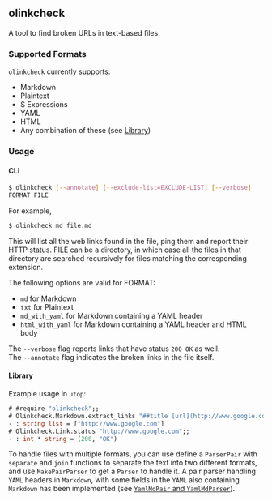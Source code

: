 ## olinkcheck
A tool to find broken URLs in text-based files.

### Supported Formats
`olinkcheck` currently supports:
- Markdown
- Plaintext
- S Expressions
- YAML
- HTML
- Any combination of these (see [Library](#library))

### Usage
#### CLI
```bash
$ olinkcheck [--annotate] [--exclude-list=EXCLUDE-LIST] [--verbose]
FORMAT FILE
```

For example,  
```bash
$ olinkcheck md file.md
```  
This will list all the web links found in the file, ping them and report their
HTTP status. FILE can be a directory, in which case all the files in that
directory are searched recursively for files matching the corresponding
extension.

The following options are valid for FORMAT:
- `md` for Markdown
- `txt` for Plaintext
- `md_with_yaml` for Markdown containing a YAML header
- `html_with_yaml` for Markdown containing a YAML header and HTML body

The `--verbose` flag reports links that have status `200 OK` as well.  
The `--annotate` flag indicates the broken links in the file itself.

#### Library
Example usage in `utop`:
```ocaml
# #require "olinkcheck";;
# Olinkcheck.Markdown.extract_links "##title [url](http://www.google.com)";;
- : string list = ["http://www.google.com"]
# Olinkcheck.Link.status "http://www.google.com";;
- : int * string = (200, "OK")
```
To handle files with multiple formats, you can use define a `ParserPair` with
`separate` and `join` functions to separate the text into two different formats,
and use `MakePairParser` to get a `Parser` to handle it. A pair parser handling
`YAML` headers in `Markdown`, with some fields in the `YAML` also containing
`Markdown` has been implemented (see
[`YamlMdPair` and `YamlMdParser`](lib/olinkcheck.ml#L184)).
